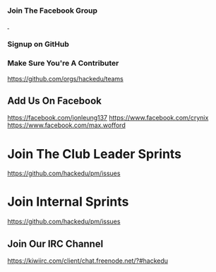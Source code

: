 ### Join The Facebook Group

<a href="https://www.facebook.com/groups/1501083703514499/" target="_blank">
  <img src="http://dabuttonfactory.com/button.png?t=Join+The+Group&f=Open+Sans-Bold&ts=24&tc=444&hp=28&vp=12&c=3&bgt=gradient&bgc=fcfcfc&ebgc=efefef&bs=1&bc=d5d5d5" alt="">
</a>

<a href="#" class="navigate-next">
  <img src="http://dabuttonfactory.com/button.png?t=Next!&f=Open+Sans-Bold&ts=24&tc=fff&hp=28&vp=12&c=3&bgt=gradient&bgc=84dd7a&ebgc=5bb153&bs=1&bc=57a94f" alt="">
</a>



### Signup on GitHub



### Make Sure You're A Contributer
https://github.com/orgs/hackedu/teams



## Add Us On Facebook
https://facebook.com/jonleung137
https://www.facebook.com/crynix
https://www.facebook.com/max.wofford



# Join The Club Leader Sprints
https://github.com/hackedu/pm/issues



# Join Internal Sprints
https://github.com/hackedu/pm/issues


## Join Our IRC Channel
https://kiwiirc.com/client/chat.freenode.net/?#hackedu